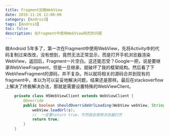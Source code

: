 ```yaml
---
title: Fragment加载WebView
date: 2016-11-26 12:00:00
category: [Android]
tags: [Android]
toc: false
description: 在Fragment中使用WebView网页的问题
---
```


做Android 5年多了，第一次在Fragment中使用WebView，先将Activity中的代码复制过来改改，没有想到，竟然无法正常显示，而是打开手机浏览器渲染WebView，返回后，Fragment一片空白。这还能忍受？Google一把，说是要继承WebViewFragment，但是一旦继承，就破坏了我的框架结构。然后看了下WebViewFragment的源码，并不复杂。所以就将相关的源码合并到现有的fragment中，本以为可以妥妥地解决问题，结果还是那样。最后在stackoverflow上解决了终极解决办法，那就是需要设置特殊的WebViewClient。

```java
    private class H5WebViewClient extends WebViewClient {
        @Override
        public boolean shouldOverrideUrlLoading(WebView webView, String s) {
            webView.loadUrl(s);
            //  一定要return true，不然就会使用浏览器打开
            return true;
        }
    }
```

<!-- more -->
